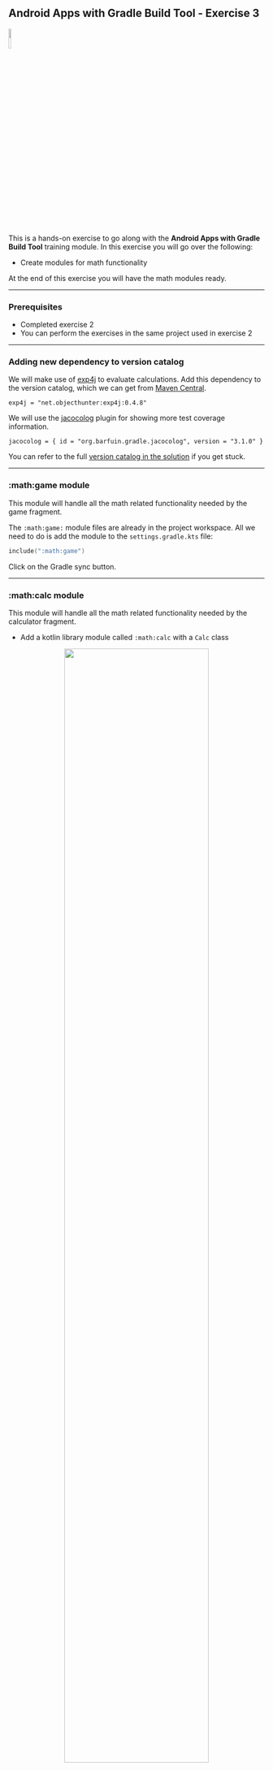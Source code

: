 ## Android Apps with Gradle Build Tool - Exercise 3

<p align="left">
<img width="10%" height="10%" src="https://user-images.githubusercontent.com/120980/174325546-8558160b-7f16-42cb-af0f-511849f22ebc.png">
</p>

This is a hands-on exercise to go along with the
**Android Apps with Gradle Build Tool** training module. In this exercise
you will go over the following:

* Create modules for math functionality

At the end of this exercise you will have the math modules ready.

---
### Prerequisites

* Completed exercise 2
* You can perform the exercises in the same project used in exercise 2

---
### Adding new dependency to version catalog

We will make use of [exp4j](https://en.wikipedia.org/wiki/Exp4j) to
evaluate calculations. Add this dependency to the version catalog, which we can get from
[Maven Central](https://mvnrepository.com/artifact/net.objecthunter/exp4j).

```text
exp4j = "net.objecthunter:exp4j:0.4.8"
```

We will use the [jacocolog](https://plugins.gradle.org/plugin/org.barfuin.gradle.jacocolog)
plugin for showing more test coverage information.

```text
jacocolog = { id = "org.barfuin.gradle.jacocolog", version = "3.1.0" }
```

You can refer to the full
[version catalog in the solution](solution/gradle/libs.versions.toml)
if you get stuck.

---
### :math:game module

This module will handle all the math related functionality needed by
the game fragment.

The `:math:game:` module files are already in the project workspace. All we need to do is add the
module to the `settings.gradle.kts` file:

```kotlin
include(":math:game")
```

Click on the Gradle sync button.

---
### :math:calc module

This module will handle all the math related functionality needed by
the calculator fragment.

* Add a kotlin library module called `:math:calc` with a `Calc` class

<p align="center">
<img width="75%" height="75%" src="https://user-images.githubusercontent.com/120980/220796992-7799b7bf-97fd-4bd6-a798-eb63ca7374e1.png">
</p>

* Update the contents of the build.gradle.kts file as follows:
  * Copy the contents of the [:math:game build.gradle.kts file](solution/math/game/build.gradle.kts)
  * Add a dependency for `exp4j` dependency

The file should now look like:

```kotlin
plugins {
    id("java-library")
    id("org.jetbrains.kotlin.jvm")
    id("jacoco")
    alias(libs.plugins.jacocolog)
}

java {
    toolchain {
        languageVersion.set(JavaLanguageVersion.of(11))
    }
}

dependencies {
    implementation(libs.exp4j)

    testImplementation(kotlin("test"))
}

tasks.named<JacocoReport>("jacocoTestReport") {
    dependsOn(tasks.named("test"))
    reports {
        xml.required.set(true)
    }
}
tasks.named<JacocoCoverageVerification>("jacocoTestCoverageVerification") {
    violationRules {
        rule {
            limit {
                counter = "LINE"
                value = "COVEREDRATIO"
                minimum = "0.5".toBigDecimal()
            }
        }
    }
}
tasks.named("check") {
    dependsOn("jacocoTestCoverageVerification")
}
tasks.named("check") {
    dependsOn("jacocoTestReport")
}
```

* Add code for `math/calc/src/main/java/com/gradle/lab/calc/Calc.kt`:

```kotlin
package com.gradle.lab.calc

import net.objecthunter.exp4j.Expression
import net.objecthunter.exp4j.ExpressionBuilder
import java.util.regex.Pattern

object Calc {

    private const val ZERO_STRING = "0+"
    private val ZERO_PATTERN = Pattern.compile(ZERO_STRING)

    fun isZeroString(str: String?): Boolean {
        if (str == null) {
            return false
        }

        val matcher = ZERO_PATTERN.matcher(str.trim())

        return matcher.matches()
    }

    fun evalExpression(expressionStr: String?): String? {
        return try {
            val expression: Expression = ExpressionBuilder(expressionStr).build()
            var result = expression.evaluate().toString()

            // Remove trailing .0 if its there.
            if (result.endsWith(".0")) {
                result = result.substring(0, result.length - 2)
            }

            result
        } catch (ex: Exception) {
            null
        }
    }
}
```

* Add code for `math/calc/src/test/java/com/gradle/lab/calc/CalcTest.kt`:

```kotlin
package com.gradle.lab.calc

import com.gradle.lab.calc.Calc.evalExpression
import com.gradle.lab.calc.Calc.isZeroString

import kotlin.test.Test
import kotlin.test.assertEquals
import kotlin.test.assertFalse
import kotlin.test.assertNull
import kotlin.test.assertTrue

class CalcTest {

    @Test
    fun zerostring_null() {
        assertFalse(isZeroString(null), "null should return false")
    }

    @Test
    fun zerostring_zeros() {
        assertTrue(isZeroString("0000"), "0000 should return true")
        assertTrue(isZeroString("  0000  "), "0000 with whitespace should return true")
    }

    @Test
    fun zerostring_other() {
        assertFalse(isZeroString("0000."), "other text should return false")
        assertFalse(isZeroString("5+0"), "other text should return false")
    }

    @Test
    fun eval_good() {
        assertEquals("5", evalExpression("2+3"))
        assertEquals("2", evalExpression("5-3"))
        assertEquals("6", evalExpression("2*3"))
        assertEquals("3", evalExpression("9/3"))
        assertNull(evalExpression("2+3*"), "invalid input")
    }
}
```

---
### Update Version Catalog

Put the following plugin entry in the version catalog:

```text
kotlin-jvm = { id = "org.jetbrains.kotlin.jvm", version = "1.8.0" }
```

Remove any entries added by Android Studio for the above plugin.
Notice both `kotlin-jvm` and `kotlin-android` are the same version and in fact have to
always remain the same version. Update them to reference a version.

Now update the top-level `build.gradle.kts` to use the version catalog entry:

```kotlin
alias(libs.plugins.kotlin.jvm) apply false
```

Next update the `:math:calc` and `:math:game` build files to use the version catalog entry:

```kotlin
alias(libs.plugins.kotlin.jvm)
```

---
### Run Test Coverage Report

Run the task `jacocoTestReport` and observe the coverage output:

```bash
> Task :math:calc:jacocoLogTestCoverage
Test Coverage:
    - Class Coverage: 100%
    - Method Coverage: 100%
    - Branch Coverage: 75%
    - Line Coverage: 100%
    - Instruction Coverage: 100%
    - Complexity Coverage: 80%

> Task :math:game:jacocoLogTestCoverage
Test Coverage:
    - Class Coverage: 100%
    - Method Coverage: 80%
    - Branch Coverage: 0%
    - Line Coverage: 62.5%
    - Instruction Coverage: 77.6%
    - Complexity Coverage: 57.1%
```

<p align="right">
<a href="https://github.com/gradle/build-tool-training-exercises/tree/main/Android_Apps_with_Gradle_Build_Tool/exercise4_optional">Exercise 4 >></a>
</p>
